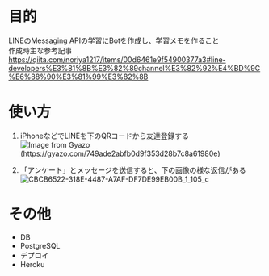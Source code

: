 # 目的
LINEのMessaging APIの学習にBotを作成し、学習メモを作ること  
作成時主な参考記事 https://qiita.com/noriya1217/items/00d6461e9f54900377a3#line-developers%E3%81%8B%E3%82%89channel%E3%82%92%E4%BD%9C%E6%88%90%E3%81%99%E3%82%8B

# 使い方
1. iPhoneなどでLINEを下のQRコードから友達登録する  
![Image from Gyazo](https://i.gyazo.com/749ade2abfb0d9f353d28b7c8a61980e.png)(https://gyazo.com/749ade2abfb0d9f353d28b7c8a61980e)

1. 「アンケート」とメッセージを送信すると、下の画像の様な返信がある  
![CBCB6522-318E-4487-A7AF-DF7DE99EB00B_1_105_c](https://user-images.githubusercontent.com/67264740/90844207-56463100-e39e-11ea-9c72-067fddb5023d.jpeg)

# その他
- DB
 - PostgreSQL
- デプロイ
 - Heroku